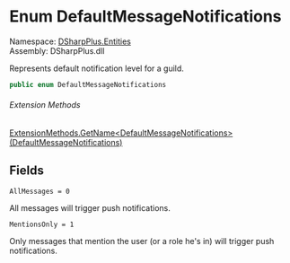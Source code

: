 # Enum DefaultMessageNotifications

Namespace: [DSharpPlus.Entities](DSharpPlus.Entities.md)  
Assembly: DSharpPlus.dll

Represents default notification level for a guild.

```csharp
public enum DefaultMessageNotifications
```

###### Extension Methods

[ExtensionMethods.GetName<DefaultMessageNotifications\>\(DefaultMessageNotifications\)](DSharpPlus.SlashCommands.ExtensionMethods.md\#DSharpPlus\_SlashCommands\_ExtensionMethods\_GetName\_\_1\_\_\_0\_)

## Fields

`AllMessages = 0` 

All messages will trigger push notifications.

`MentionsOnly = 1` 

Only messages that mention the user (or a role he's in) will trigger push notifications.

